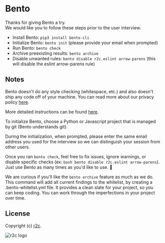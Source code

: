 # Bento
Thanks for giving Bento a try.  
We would like you to follow these steps prior to the user interview.
 - Install Bento: ```pip3 install bento-cli``` 
 - Initialize Bento: ```bento init``` (please provide your email when prompted)
 - Run Bento: ```bento check```
 - Archive preexisting results: ```bento archive```
 - Disable unwanted rules: ```bento disable r2c.eslint arrow-parens``` (this will disable the eslint arrow-parens rule)

## Notes
Bento doesn't do any style checking (whitespace, etc.) and also doesn't ship any code off of your machine. You can read more about our privacy policy [here](https://github.com/returntocorp/bento/PRICACY.md).


More detailed instructions can be found [here](https://github.com/returntocorp/bento).  

To initialize Bento, choose a Python or Javascript project that is managed by git (Bento understands git).  

During the initialization, when prompted, please enter the same email address you used for the interview so we can distinguish your session from other users.   

Once you ran ```bento check```, feel free to fix issues, ignore warnings, or disable specific checks (ex: ```bash bento disable r2c.eslint arrow-parens```). Just use Bento as many times as you'd like to use. 🤞

We are curious if you'll like the ```bento archive``` feature as much as we do. This command will add all current findings to the whitelist, by creating a .bento-whitelist.yml file. It provides a clean slate for your project, so you can keep coding. You can work through the imperfections in your project over time. 

## License
Copyright (c) [r2c](https://r2c.dev ).

![r2c logo](https://r2c.dev/r2c-logo-silhouette.png?gh)
